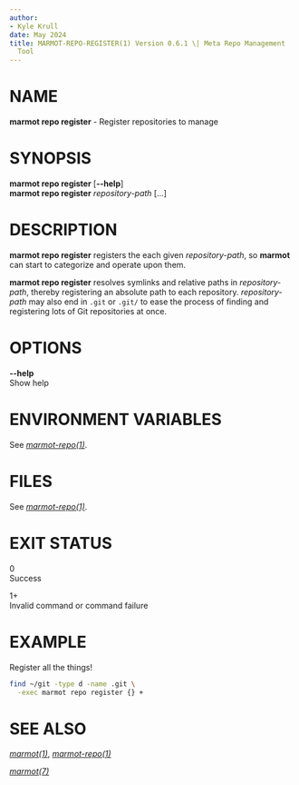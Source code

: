 ```yaml
---
author:
- Kyle Krull
date: May 2024
title: MARMOT-REPO-REGISTER(1) Version 0.6.1 \| Meta Repo Management
  Tool
---
```


# NAME

**marmot repo register** - Register repositories to manage

# SYNOPSIS

**marmot repo register** \[**\--help**\]\
**marmot repo register** *repository-path* \[...\]

# DESCRIPTION

**marmot repo register** registers the each given *repository-path*, so
**marmot** can start to categorize and operate upon them.

**marmot repo register** resolves symlinks and relative paths in
*repository-path*, thereby registering an absolute path to each
repository. *repository-path* may also end in `.git` or `.git/` to ease
the process of finding and registering lots of Git repositories at once.

# OPTIONS

**\--help**  
Show help

# ENVIRONMENT VARIABLES

See [*marmot-repo(1)*](./marmot-repo.1.md).

# FILES

See [*marmot-repo(1)*](./marmot-repo.1.md).

# EXIT STATUS

0  
Success

1+  
Invalid command or command failure

# EXAMPLE

Register all the things!

``` sh
find ~/git -type d -name .git \
  -exec marmot repo register {} +
```

# SEE ALSO

[*marmot(1)*](./marmot.1.md), [*marmot-repo(1)*](./marmot-repo.1.md)

[*marmot(7)*](./marmot.7.md)
